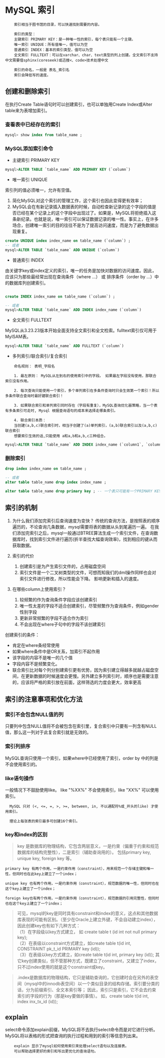# MySQL 索引

```text
    索引相当于图书馆的目录，可以快速找到需要的内容。
    
    索引的类型：
    主键索引 PRIMARY KEY：是一种唯一性的索引，每个表只能有一个主键。
    唯一索引 UNIQUE：所有值唯一，值可以为空
    普通索引 INDEX：基本的索引类型，值可以为空
    全文索引 FULLTEXT：可以在varchar、char、text类型的列上创建。全文索引不支持中文需要借sphinx(coreseek)或迅搜<、code>技术处理中文
    
    索引的命名，一般是 表名_索引名
    索引会降低写的速度。
```

## 创建和删除索引
在执行Create Table语句时可以创建索引，也可以单独用Create Index或Alter table来为表增加索引。

### 查看表中已经存在的索引

```sql
mysql> show index from table_name ;
```

### MySQL添加索引命令

- 主键索引 PRIMARY KEY

```sql
mysql>ALTER TABLE `table_name` ADD PRIMARY KEY (`column`) 
```

- 唯一索引 UNIQUE

索引列的值必须唯一，允许有空值。
1. 简化MySQL对这个索引的管理工作，这个索引也因此变得更有效率；
2. MySQL会在有新记录插入数据表的时候，自动检查新记录的这个字段的值是否已经在某个记录上的这个字段中出现过了。如果是，MySQL将拒绝插入这条新纪录。也就是说，唯一索引可以保证数据记录的唯一性。事实上，在许多场合，创建唯一索引的目的往往不是为了提高访问速度，而是为了避免数据出现重复。
```sql
create UNIQUE index index_name on table_name (`column`) ;
-- 或者
mysql>ALTER TABLE `table_name` ADD UNIQUE (`column`)
```

- 普通索引 INDEX

由关键字key或index定义的索引，唯一的任务是加快对数据的访问速度。因此，应该只为那些最经常出现在查询条件（where ...） 或 排序条件（order by ...）中的数据库列创建索引。
```sql

create INDEX index_name on table_name (`column`) ;

-- 或者
mysql>ALTER TABLE `table_name` ADD INDEX index_name (`column`)
```

- 全文索引 FULLTEXT

MySQL从3.23.23版本开始全面支持全文索引和全文检索。fulltext索引仅可用于MyISAM表。
```sql
mysql>ALTER TABLE `table_name` ADD FULLTEXT (`column`)
```

- 多列索引/联合索引/复合索引

```text
    命名规则： 表明_字段名
```

```text
    1. 最左原则： MySQL从左到右的使用索引中的字段。 如果最左字段没有使用，那联合索引没有作用。
    
    2. 每次查询只能使用一个索引，多个单列索引在多条件查询时只会生效第一个索引！所以多条件联合查询时最好建联合索引！
    
    3. 如果联合索引和单列索引同时存在（字段有重复），MySQL查询优化器策略，当一个表有多条索引可走时, Mysql 根据查询语句的成本来选择走哪条索引。
    
    4. 联合索引本质：
    当创建(a,b,c)联合索引时，相当于创建了(a)单列索引，(a,b)联合索引以及(a,b,c)联合索引 
    想要索引生效的话,只能使用 a和a,b和a,b,c三种组合。
```

```sql
mysql>ALTER TABLE `table_name` ADD INDEX index_name (`column1`, `column2`, `column3`)
```


### 删除索引

```sql
drop index index_name on table_name ;

-- 或者
alter table table_name drop index index_name ;

alter table table_name drop primary key ; -- 一个表只可能有一个PRIMARY KEY索引，因此不需要指定索引名
```

## 索引的机制
1. 为什么我们添加完索引后查询速度为变快？
    传统的查询方法，是按照表的顺序遍历的，不论查询几条数据，mysql需要将表的数据从头到尾遍历一遍。
    在我们添加完索引之后，mysql一般通过BTREE算法生成一个索引文件，在查询数据库时，找到索引文件进行遍历(折半查找大幅查询效率)，找到相应的键从而获取数据。

2. 索引的代价
    1. 创建索引是为产生索引文件的，占用磁盘空间
    2. 索引文件是一个二叉树类型的文件，可想而知我们的dml操作同样也会对索引文件进行修改，所以性能会下降。
    影响更新和插入的速度。

3. 在哪些column上使用索引？
    1. 较频繁的作为查询条件字段应该创建索引 
    2. 唯一性太差的字段不适合创建索引，尽管频繁作为查询条件，例如gender性别字段
    3. 更新非常频繁的字段不适合作为索引
    4. 不会出现在where子句中的字段不该创建索引


创建索引的条件：
- 肯定在where条经常使用
- 如果where条件中是OR关系，加索引不起作用
- 该字段的内容不是唯一的几个值
- 字段内容不是频繁变化。
- 联合索引比对每个列分别建索引更有优势，因为索引建立得越多就越占磁盘空间，在更新数据的时候速度会更慢。另外建立多列索引时，顺序也是需要注意的，应该将严格的索引放在前面，这样筛选的力度会更大，效率更高


## 索引的注意事项和优化方法

### 索引不会包含NULL值的列
只要列中包含NULL值将不会被包含在索引里，复合索引中只要有一列含有NULL值，那么这一列对于此复合索引就是无效的。

### 索引列排序
MySQL查询只使用一个索引，如果where中已经使用了索引，order by 中的列是不会使用索引的。

### like语句操作
一般情况下不鼓励使用like。
like "%XX%" 不会使用索引，like "XX%" 可以使用索引。

```text
  MySQL 只对 (<, <=, =, >, >=, between, in, 不以通配符%或_开头的like) 才使用索引。
  
  理论上每张表的索引最多可创建16个索引。 
```

### key和index的区别
> key 是数据库的物理结构，它包含两层意义，一是约束（偏重于约束和规范数据库的结构完整性），二是索引（辅助查询用的）。
包括primary key, unique key, foreign key 等。

```text
primary key 有两个作用，一是约束作用（constraint），用来规范一个存储主键和唯一性，但同时也在此key上建立了一个index；

unique key 也有两个作用，一是约束作用（constraint），规范数据的唯一性，但同时也在这个key上建立了一个index；

foreign key也有两个作用，一是约束作用（constraint），规范数据的引用完整性，但同时也在这个key上建立了一个index；

```

> 可见，mysql的key是同时具有constraint和index的意义，这点和其他数据库表现的可能有区别。（至少在Oracle上建立外键，不会自动建立index），因此创建key也有如下几种方式：
<br>（1）在字段级以key方式建立， 如 create table t (id int not null primary key);
<br>（2）在表级以constraint方式建立，如create table t(id int, CONSTRAINT pk_t_id PRIMARY key (id));
<br>（3）在表级以key方式建立，如create table t(id int, primary key (id));
  其它key创建类似，但不管那种方式，既建立了constraint，又建立了index，只不过index使用的就是这个constraint或key。

> .index是数据库的物理结构，它只是辅助查询的，它创建时会在另外的表空间（mysql中的innodb表空间）以一个类似目录的结构存储。索引要分类的话，分为前缀索引、全文本索引等；
  因此，索引只是索引，它不会去约束索引的字段的行为（那是key要做的事情）。
  如，create table t(id int, index inx_tx_id  (id));


## explain
select命令添加explain前缀，MySQL将不去执行select命令而是对它进行分析。MySQL将以表格的形式把查询的执行过程和用到的索引等信息列出来。
```text
    explain 显示了mysql如何使用索引来处理select语句以及连接表。
    可以帮助选择更好的索引和写出更优化的查询语句。
```
